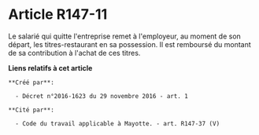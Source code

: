 # Article R147-11

Le  salarié qui quitte l'entreprise remet à l'employeur, au moment de son  départ, les titres-restaurant en sa possession. Il
est remboursé du  montant de sa contribution à l'achat de ces titres.

**Liens relatifs à cet article**

	**Créé par**:

	  - Décret n°2016-1623 du 29 novembre 2016 - art. 1

	**Cité par**:

	  - Code du travail applicable à Mayotte. - art. R147-37 (V)
